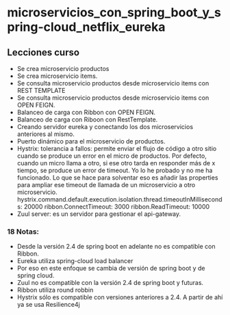 # microservicios_con_spring_boot_y_spring-cloud_netflix_eureka

## Lecciones curso
- Se crea microservicio productos
- Se crea microservicio items.
- Se consulta microservicio productos desde microservicio items con REST TEMPLATE
- Se consulta microservicio productos desde microservicio items con OPEN FEIGN.
- Balanceo de carga con Ribbon con OPEN FEIGN.
- Balanceo de carga con Riboon con RestTemplate.
- Creando servidor eureka y conectando los dos microservicios anteriores al mismo.
- Puerto dinámico para el microservicio de productos.
- Hystrix: tolerancia a fallos: permite enviar el flujo de código a otro sitio cuando se produce un error en el micro de productos.
  Por defecto, cuando un micro llama a otro, si ese otro tarda en responder más de x tiempo, se produce un error de timeout. Yo lo he probado y no me ha funcionado.
  Lo que se hace para solventar eso es añadir las properties para ampliar ese timeout de llamada de un microservicio a otro microservicio.
    hystrix.command.default.execution.isolation.thread.timeoutInMilliseconds: 20000
    ribbon.ConnectTimeout: 3000
    ribbon.ReadTimeout: 10000
- Zuul server: es un servidor para gestionar el api-gateway. 

### 18 Notas:
- Desde la versión 2.4 de spring boot en adelante no es compatible con Ribbon.
- Eureka utiliza spring-cloud load balancer
- Por eso en este enfoque se cambia de versión de spring boot y de spring cloud.
- Zuul no es compatible con la versión 2.4 de spring boot y futuras.
- Ribbon utiliza round robbin
- Hystrix sólo es compatible con versiones anteriores a 2.4. A partir de ahí ya se usa Resilience4j
